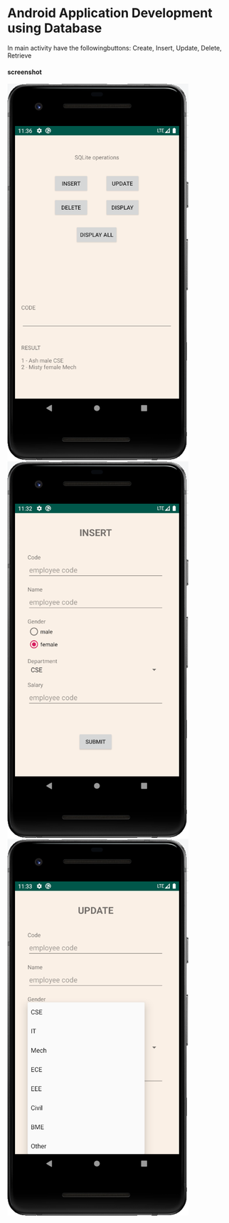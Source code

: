 # Android Application Development using Database
In main activity have the followingbuttons:
  Create, Insert, Update, Delete, Retrieve

#### screenshot
<img src="51.PNG" alt="screenshot"/>
<img src="52.PNG" alt="screenshot"/>
<img src="53.PNG" alt="screenshot"/>
